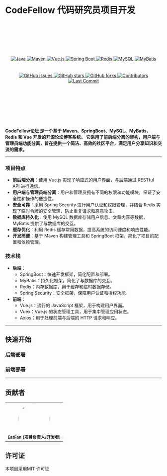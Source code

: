 # CodeFellow 代码研究员项目开发
<br>
<br>
<br>
<div align="center" style="margin-top: 60px;">
  <a href="https://www.java.com/">
    <img src="https://img.shields.io/badge/Java-ED8B00?style=for-the-badge&logo=java&logoColor=white" alt="Java">
  </a>
  <a href="https://maven.apache.org/">
    <img src="https://img.shields.io/badge/Maven-C71A36?style=for-the-badge&logo=apache-maven&logoColor=white" alt="Maven">
  </a>
  <a href="https://vuejs.org/">
    <img src="https://img.shields.io/badge/Vue.js-35495E?style=for-the-badge&logo=vue.js&logoColor=4FC08D" alt="Vue.js">
  </a>
  <a href="https://spring.io/projects/spring-boot">
    <img src="https://img.shields.io/badge/Spring%20Boot-6DB33F?style=for-the-badge&logo=spring-boot&logoColor=white" alt="Spring Boot">
  </a>
  <a href="https://redis.io/">
    <img src="https://img.shields.io/badge/Redis-DC382D?style=for-the-badge&logo=redis&logoColor=white" alt="Redis">
  </a>
  <a href="https://www.mysql.com/">
    <img src="https://img.shields.io/badge/MySQL-4479A1?style=for-the-badge&logo=mysql&logoColor=white" alt="MySQL">
  </a>
  <a href="https://mybatis.org/">
    <img src="https://img.shields.io/badge/MyBatis-003B57?style=for-the-badge&logo=mybatis&logoColor=white" alt="MyBatis">
  </a>
</div>
<br>
<div align="center" style="margin-top: 20px;">
  <a href="https://github.com/eatfans/CodeFellow/issues">
    <img src="https://img.shields.io/github/issues/eatfans/CodeFellow.svg" alt="GitHub issues">
  </a>
  <a href="https://github.com/eatfans/CodeFellow/stargazers">
    <img src="https://img.shields.io/github/stars/eatfans/CodeFellow.svg" alt="GitHub stars">
  </a>
  <a href="https://github.com/eatfans/CodeFellow/network">
    <img src="https://img.shields.io/github/forks/eatfans/CodeFellow.svg" alt="GitHub forks">
  </a>
  <a href="https://github.com/eatfans/CodeFellow/graphs/contributors">
    <img src="https://img.shields.io/github/contributors/eatfans/CodeFellow.svg" alt="Contributors">
  </a>
  <a href="https://github.com/eatfans/CodeFellow/commits/master">
    <img src="https://img.shields.io/github/last-commit/eatfans/CodeFellow.svg" alt="Last Commit">
  </a>
</div>
<br>
<br>
<br>
<br>
<br>
<br>

<div style="margin-top: 40px;">

**CodeFellow论坛 是一个基于 Maven、SpringBoot、MySQL、MyBatis、Redis 和 Vue 开发的开源论坛博客系统。
它采用了前后端分离的架构，用户端与管理员端功能分离，旨在提供一个简洁、高效的社区平台，满足用户分享知识和交流的需求。**
</div>

********

### 项目特点
* **前后端分离**：使用 Vue.js 实现了响应式的用户界面，与后端通过 RESTful API 进行通信。
* **用户端与管理员端分离**：用户和管理员拥有不同的权限和功能模块，保证了安全性和操作的便捷性。
* **安全可靠**：采用 Spring Security 进行用户认证和权限管理，并结合 Redis 实现了临时令牌的安全管理，防止重复请求和恶意攻击。
* **数据库持久化**：使用 MySQL 数据库存储用户信息、文章内容等数据，MyBatis 提供了与数据库的交互。
* **缓存优化**：利用 Redis 缓存常用数据，提高系统的访问速度和响应性能。
* **开发简便**：基于 Maven 构建管理工具和 SpringBoot 框架，简化了项目的配置和依赖管理。

### 技术栈
* **后端**：
  * SpringBoot：快速开发框架，简化配置和部署。
  * MyBatis：持久化框架，简化了与数据库的交互。
  * Redis：内存数据库，用于缓存和临时数据存储。
  * Spring Security：安全框架，保障用户认证和授权功能。
* **前端**：
  * Vue.js：流行的 JavaScript 框架，用于构建用户界面。
  * Vuex：Vue.js 的状态管理工具，用于集中管理应用状态。
  * Axios：用于处理前端与后端的 HTTP 请求和响应。

********

## 快速开始
### 后端部署

### 前端部署

********

## 贡献者
<table>
  <tr>
    <td align="center"><a href="https://github.com/eatfans"><img src="https://avatars.githubusercontent.com/u/122099628?s=400&u=3d10845f14b751dd240fee9001dfb5a8edc0a800&v=4"  width="100px;" style="border-radius: 50%"  alt=""/><br /><sub><b>EatFan (项目负责人/开发者)</b></sub></a></td>
  </tr>
</table>

## 许可证
本项目采用MIT 许可证 

